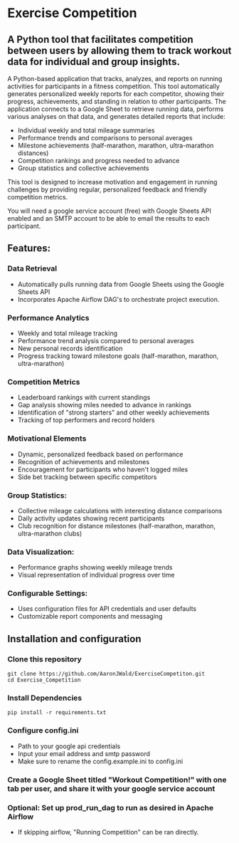 # Exercise Competition
## A Python tool that facilitates competition between users by allowing them to track workout data for individual and group insights.

A Python-based application that tracks, analyzes, and reports on running activities for participants in a fitness competition. This tool automatically generates personalized weekly reports for each competitor, showing their progress, achievements, and standing in relation to other participants.
The application connects to a Google Sheet to retrieve running data, performs various analyses on that data, and generates detailed reports that include:
- Individual weekly and total mileage summaries
- Performance trends and comparisons to personal averages
- Milestone achievements (half-marathon, marathon, ultra-marathon distances)
- Competition rankings and progress needed to advance
- Group statistics and collective achievements

This tool is designed to increase motivation and engagement in running challenges by providing regular, personalized feedback and friendly competition metrics.

You will need a google service account (free) with Google Sheets API enabled and an SMTP account to be able to email the results to each participant.

## Features:
 ### Data Retrieval
 - Automatically pulls running data from Google Sheets using the Google Sheets API
 - Incorporates Apache Airflow DAG's to orchestrate project execution.

 ### Performance Analytics
 - Weekly and total mileage tracking
 - Performance trend analysis compared to personal averages
 - New personal records identification
 - Progress tracking toward milestone goals (half-marathon, marathon, ultra-marathon)

 ### Competition Metrics
 - Leaderboard rankings with current standings
 - Gap analysis showing miles needed to advance in rankings
 - Identification of "strong starters" and other weekly achievements
 - Tracking of top performers and record holders

 ### Motivational Elements
 - Dynamic, personalized feedback based on performance
 - Recognition of achievements and milestones
 - Encouragement for participants who haven't logged miles
 - Side bet tracking between specific competitors
 
 ### Group Statistics:
 - Collective mileage calculations with interesting distance comparisons
 - Daily activity updates showing recent participants
 - Club recognition for distance milestones (half-marathon, marathon, ultra-marathon clubs)

 ### Data Visualization:
 - Performance graphs showing weekly mileage trends
 - Visual representation of individual progress over time

 ### Configurable Settings:
 - Uses configuration files for API credentials and user defaults
 - Customizable report components and messaging

## Installation and configuration
 ### Clone this repository
 ```
 git clone https://github.com/AaronJWald/ExerciseCompetiton.git
 cd Exercise_Competition
 ```
 ### Install Dependencies
 ```
 pip install -r requirements.txt
 ```
 ### Configure config.ini
 - Path to your google api credentials
 - Input your email address and smtp password
 - Make sure to rename the config.example.ini to config.ini

 ### Create a Google Sheet titled "Workout Competition!" with one tab per user, and share it with your google service account

 ### Optional: Set up prod_run_dag to run as desired in Apache Airflow
 - If skipping airflow, "Running Competition" can be ran directly.

